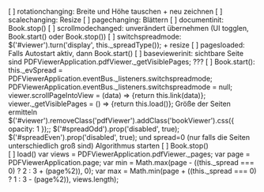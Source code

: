 [ ] rotationchanging:  Breite und Höhe tauschen + neu zeichnen
[ ] scalechanging:     Resize
[ ] pagechanging:      Blättern
[ ] documentinit:      Book.stop()
[ ] scrollmodechanged: unverändert übernehmen (UI togglen, Book.start() oder Book.stop())
[ ] switchspreadmode:  $('#viewer').turn('display', this._spreadType()); + resize
[ ] pagesloaded:       Falls Autostart aktiv, dann Book.start()
[ ] baseviewerinit:    sichtbare Seite sind PDFViewerApplication.pdfViewer._getVisiblePages; ???
[ ] Book.start():      this._evSpread = PDFViewerApplication.eventBus._listeners.switchspreadmode;
                       PDFViewerApplication.eventBus._listeners.switchspreadmode = null;
                       viewer.scrollPageIntoView = (data) => {return this.link(data)};
                       viewer._getVisiblePages = () => {return this.load()};
                       Größe der Seiten ermitteln
                       $('#viewer').removeClass('pdfViewer').addClass('bookViewer').css({ opacity: 1 });;
                       $('#spreadOdd').prop('disabled', true);
                       $('#spreadEven').prop('disabled', true); und spread=0 (nur falls die Seiten unterschiedlich groß sind)
                       Algorithmus starten
[ ] Book.stop()        
[ ] load()             var views = PDFViewerApplication.pdfViewer._pages;
                       var page = PDFViewerApplication.page;
                       var min = Math.max(page - ((this._spread === 0) ? 2 : 3 + (page%2)), 0);
                       var max = Math.min(page + ((this._spread === 0) ? 1 : 3 - (page%2)), views.length);
